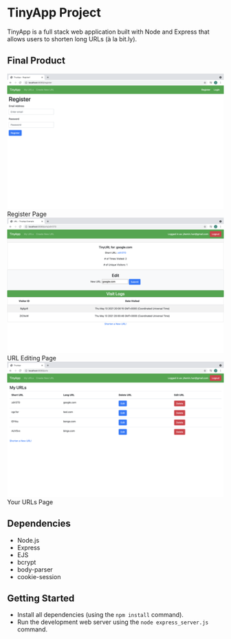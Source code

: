 # TinyApp Project

TinyApp is a full stack web application built with Node and Express that allows users to shorten long URLs (à la bit.ly).

## Final Product

!["Register Page for TinyApp"](https://github.com/xPuffball/tinyapp/blob/master/docs/register_page.png?raw=true)
Register Page
!["Edit Page for a TinyApp URL, where you can track visitors and edit your URL"](https://github.com/xPuffball/tinyapp/blob/master/docs/url_edit_page.png?raw=true)
URL Editing Page
!["Main URLs page for TinyApp"](https://github.com/xPuffball/tinyapp/blob/master/docs/urls_index.png?raw=true)
Your URLs Page

## Dependencies

- Node.js
- Express
- EJS
- bcrypt
- body-parser
- cookie-session

## Getting Started

- Install all dependencies (using the `npm install` command).
- Run the development web server using the `node express_server.js` command.